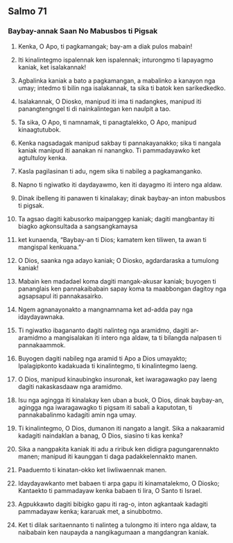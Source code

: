 Salmo 71
--------

### Baybay-annak Saan No Mabusbos ti Pigsak

1. Kenka, O Apo, ti pagkamangak;
   bay-am a diak pulos mabain!
2. Iti kinalintegmo ispalennak ken ispalennak;
   inturongmo ti lapayagmo kaniak, ket isalakannak!
3. Agbalinka kaniak a bato a pagkamangan, a mabalinko a kanayon nga umay;
   intedmo ti bilin nga isalakannak, ta sika ti batok ken sarikedkedko.

4. Isalakannak, O Diosko, manipud iti ima ti nadangkes, manipud iti panangtengngel ti di nainkalintegan ken naulpit a tao.
5. Ta sika, O Apo, ti namnamak, ti panagtalekko, O Apo, manipud kinaagtutubok.
6. Kenka nagsadagak manipud sakbay ti pannakayanakko;
   sika ti nangala kaniak manipud iti aanakan ni nanangko.
   Ti pammadayawko ket agtultuloy kenka.

7. Kasla pagilasinan ti adu, ngem sika ti nabileg a pagkamanganko.
8. Napno ti ngiwatko iti daydayawmo, ken iti dayagmo iti intero nga aldaw.
9. Dinak ibelleng iti panawen ti kinalakay;
   dinak baybay-an inton mabusbos ti pigsak.
10. Ta agsao dagiti kabusorko maipanggep kaniak; dagiti mangbantay iti biagko agkonsultada a sangsangkamaysa

11. ket kunaenda, “Baybay-an ti Dios;
    kamatem ken tiliwen, ta awan ti mangispal kenkuana.”

12. O Dios, saanka nga adayo kaniak;
    O Diosko, agdardaraska a tumulong kaniak!
13. Mabain ken madadael koma dagiti mangak-akusar kaniak; buyogen ti pananglais ken pannakaibabain sapay koma ta maabbongan dagitoy
    nga agsapsapul iti pannakasairko.
14. Ngem agnanayonakto a mangnamnama
    ket ad-adda pay nga idaydayawnaka.
15. Ti ngiwatko ibagananto dagiti nalinteg nga aramidmo, dagiti ar-aramidmo a mangisalakan iti intero nga aldaw, ta ti bilangda nalpasen ti pannakaammok.
16. Buyogen dagiti nabileg nga aramid ti Apo a Dios umayakto;
    Ipalagipkonto kadakuada ti kinalintegmo, ti kinalintegmo laeng.

17. O Dios, manipud kinaubingko insuronak, ket iwaragawagko pay laeng dagiti nakaskasdaaw nga aramidmo.
18. Isu nga agingga iti kinalakay ken uban a buok, O Dios, dinak baybay-an, agingga nga iwaragawagko ti pigsam iti sabali a kaputotan, ti pannakabalinmo kadagiti amin nga umay.
19. Ti kinalintegmo, O Dios, dumanon iti nangato a langit.
    Sika a nakaaramid kadagiti naindaklan a banag, O Dios, siasino ti kas kenka?
20. Sika a nangpakita kaniak iti adu a riribuk ken didigra
    pagungarennakto manen; manipud iti kaunggan ti daga
    padakkelennakto manen.
21. Paaduemto ti kinatan-okko
    ket liwliwaennak manen.

22. Idaydayawkanto met babaen ti arpa
    gapu iti kinamatalekmo, O Diosko;
    Kantaekto ti pammadayaw kenka babaen ti lira, O Santo ti Israel.
23. Agpukkawto dagiti bibigko gapu iti rag-o, inton agkantaak kadagiti pammadayaw kenka;
    kararuak met, a sinubbotmo.
24. Ket ti dilak saritaennanto ti nalinteg a tulongmo iti intero nga aldaw, ta naibabain ken naupayda a nangikagumaan a mangdangran kaniak.